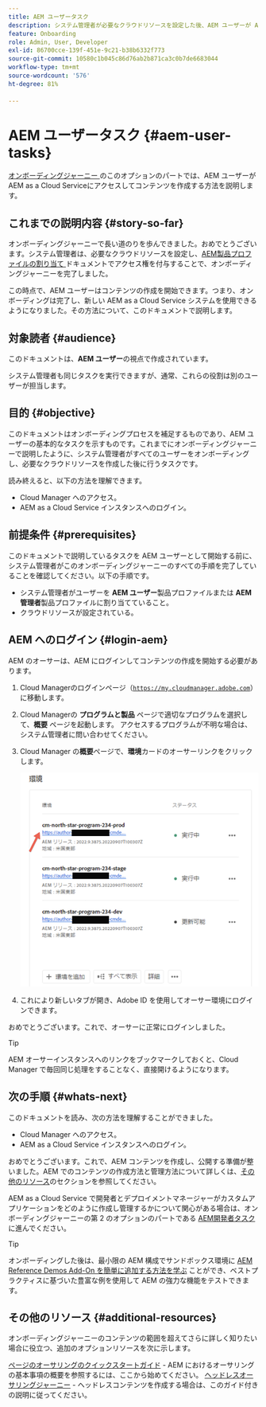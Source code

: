 ```yaml
---
title: AEM ユーザータスク
description: システム管理者が必要なクラウドリソースを設定した後、AEM ユーザーが AEM as a Cloud Service にアクセスしてコンテンツを作成する方法を説明します。
feature: Onboarding
role: Admin, User, Developer
exl-id: 86700cce-139f-451e-9c21-b38b6332f773
source-git-commit: 10580c1b045c86d76ab2b871ca3c0b7de6683044
workflow-type: tm+mt
source-wordcount: '576'
ht-degree: 81%

---
```



# AEM ユーザータスク {#aem-user-tasks}

[ オンボーディングジャーニー ](overview.md) のこのオプションのパートでは、AEM ユーザーがAEM as a Cloud Serviceにアクセスしてコンテンツを作成する方法を説明します。

## これまでの説明内容 {#story-so-far}

オンボーディングジャーニーで長い道のりを歩んできました。おめでとうございます。システム管理者は、必要なクラウドリソースを設定し、[AEM製品プロファイルの割り当て ](assign-profiles-aem.md) ドキュメントでアクセス権を付与することで、オンボーディングジャーニーを完了しました。

この時点で、AEM ユーザーはコンテンツの作成を開始できます。つまり、オンボーディングは完了し、新しい AEM as a Cloud Service システムを使用できるようになりました。その方法について、このドキュメントで説明します。

## 対象読者 {#audience}

このドキュメントは、**AEM ユーザー**&#x200B;の視点で作成されています。

システム管理者も同じタスクを実行できますが、通常、これらの役割は別のユーザーが担当します。

## 目的 {#objective}

このドキュメントはオンボーディングプロセスを補足するものであり、AEM ユーザーの基本的なタスクを示すものです。これまでにオンボーディングジャーニーで説明したように、システム管理者がすべてのユーザーをオンボーディングし、必要なクラウドリソースを作成した後に行うタスクです。

読み終えると、以下の方法を理解できます。

* Cloud Manager へのアクセス。
* AEM as a Cloud Service インスタンスへのログイン。

## 前提条件 {#prerequisites}

このドキュメントで説明しているタスクを AEM ユーザーとして開始する前に、システム管理者がこのオンボーディングジャーニーのすべての手順を完了していることを確認してください。以下の手順です。

* システム管理者がユーザーを **AEM ユーザー**&#x200B;製品プロファイルまたは **AEM 管理者**&#x200B;製品プロファイルに割り当てていること。
* クラウドリソースが設定されている。

## AEM へのログイン {#login-aem}

AEM のオーサーは、AEM にログインしてコンテンツの作成を開始する必要があります。

1. Cloud Managerのログインページ（[`https://my.cloudmanager.adobe.com`](https://my.cloudmanager.adobe.com/)）に移動します。

1. Cloud Managerの **プログラムと製品** ページで適切なプログラムを選択して、**概要** ページを起動します。 アクセスするプログラムが不明な場合は、システム管理者に問い合わせてください。

1. Cloud Manager の&#x200B;**概要**&#x200B;ページで、**環境**&#x200B;カードのオーサーリンクをクリックします。

   ![環境カード](/help/journey-onboarding/assets/author-environ.png)

1. これにより新しいタブが開き、Adobe ID を使用してオーサー環境にログインできます。

おめでとうございます。これで、オーサーに正常にログインしました。

>[!TIP]
>
>AEM オーサーインスタンスへのリンクをブックマークしておくと、Cloud Manager で毎回同じ処理をすることなく、直接開けるようになります。

## 次の手順 {#whats-next}

このドキュメントを読み、次の方法を理解することができました。

* Cloud Manager へのアクセス。
* AEM as a Cloud Service インスタンスへのログイン。

おめでとうございます。これで、AEM コンテンツを作成し、公開する準備が整いました。AEM でのコンテンツの作成方法と管理方法について詳しくは、[その他のリソース](#additional-resources)のセクションを参照してください。

AEM as a Cloud Service で開発者とデプロイメントマネージャーがカスタムアプリケーションをどのように作成し管理するかについて関心がある場合は、オンボーディングジャーニーの第 2 のオプションのパートである [AEM開発者タスク ](developers.md) に進んでください。

>[!TIP]
>
>オンボーディングした後は、最小限の AEM 構成でサンドボックス環境に [AEM Reference Demos Add-On を簡単に追加する方法を学ぶ](/help/journey-sites/demos-add-on/overview.md) ことができ、ベストプラクティスに基づいた豊富な例を使用して AEM の強力な機能をテストできます。

## その他のリソース {#additional-resources}

オンボーディングジャーニーのコンテンツの範囲を超えてさらに詳しく知りたい場合に役立つ、追加のオプションリソースを次に示します。

[ページのオーサリングのクイックスタートガイド](/help/sites-cloud/authoring/quick-start.md) - AEM におけるオーサリングの基本事項の概要を参照するには、ここから始めてください。
[ヘッドレスオーサリングジャーニー](/help/journey-headless/author/overview.md) - ヘッドレスコンテンツを作成する場合は、このガイド付きの説明に従ってください。
